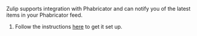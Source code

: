 Zulip supports integration with Phabricator and can notify you
of the latest items in your Phabricator feed.

1.  Follow the instructions
    [here](https://github.com/zulip/phabricator-to-zulip)
    to get it set up.
